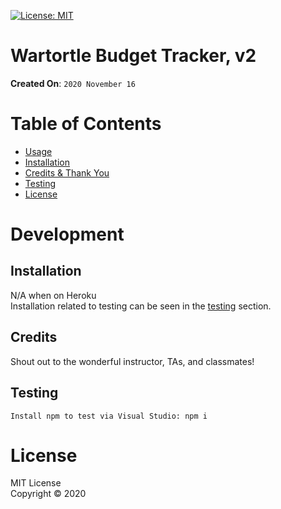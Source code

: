 [![License: MIT](https://img.shields.io/badge/License-MIT-red.svg)](https://opensource.org/licenses/MIT)

# Wartortle Budget Tracker, v2
<!-- The purpose of this application/website is to provide a way to view, create, and track workouts. Users would able to log any excercises completed and details. -->

**Created On**: `2020 November 16`
<!-- <br>
**Deployment**: 
<br>
**Repository**: https://github.com/charlinelach/wartortleBudgetTracker !-->

# Table of Contents
* [Usage](#usage)
* [Installation](#installation)
* [Credits & Thank You](#credits)
* [Testing](#testing)
* [License](#license)

# Development
<!--
## Usage Instructions
To utilize the application, the user would access the application via [Heroku](https://tranquil-lake-26395.herokuapp.com/) link.
<br>
Users are able to utilize the application to track exercises, with name, type, weight, sets, reps, and duration - as well if it is cardio. There is also the functionality to add multiple workouts in one day.
<br>
* To add new exercises to a new workout plan: Click the Continue Workout button. Add the name, type, weight, sets, reps, and duration of exercise.
* To add exercise to a premium workout plan: Click the New Workout button. Add the name, type, weight, sets, reps, and duration of exercise.

![Home Page](images/homepage.png)
![Resistance Fields](images/resistance.png)
![Cardio Fields](images/cardio.png)
 -->

## Installation
N/A when on Heroku
<br>
Installation related to testing can be seen in the [testing](#testing) section.

## Credits
Shout out to the wonderful instructor, TAs, and classmates!

## Testing
```
Install npm to test via Visual Studio: npm i
```

# License
MIT License <br>
Copyright © 2020
